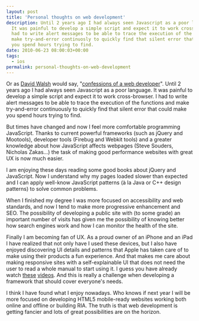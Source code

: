 ```yaml
---
layout: post
title: 'Personal thoughts on web development'
description: Until 2 years ago I had always seen Javascript as a poor language.
  It was painful to develop a simple script and expect it to work cross-browser. I
  had to write alert messages to be able to trace the execution of the functions and
  make try-and-error continuosly to quickly find that silent error that could make
  you spend hours trying to find.
date: 2010-06-23 08:00:03+00:00
tags:
  - ios
permalink: personal-thoughts-on-web-development
---
```


Or as [David Walsh](http://davidwalsh.name) would say, "[confessions of a web developer](http://davidwalsh.name/confessions-viii)".  Until 2 years ago I had always seen Javascript as a poor language. It was painful to develop a simple script and expect it to work cross-browser. I had to write alert messages to be able to trace the execution of the functions and make try-and-error continuously to quickly find that silent error that could make you spend hours trying to find.

<!-- more -->
But times have changed and now I feel more comfortable programming JavaScript. Thanks to current powerful frameworks (such as jQuery and Mootools), developer tools (Firebug and Webkit tools) and a greater knowledge about how JavaScript affects webpages (Steve Souders, Nicholas Zakas...) the task of making good performance websites with great UX is now much easier.

I am enjoying these days reading some good books about jQuery and JavaScript. Now I understand why my pages loaded slower than expected and I can apply well-know JavaScript patterns (à la Java or C++ design patterns) to solve common problems.

When I finished my degree I was more focused on accessibility and web standards, and now I tend to make more progressive enhancement and SEO. The possibility of developing a public site with (to some grade) an important number of visits has given me the possibility of knowing better how search engines work and how I can monitor the health of the site.

Finally I am becoming fan of UX. As a proud owner of an iPhone and an iPad I have realized that not only have I used these devices, but I also have enjoyed discovering UI details and patterns that Apple has taken care of to make using their products a fun experience. And that makes me care about making responsive sites with a self-explainable UI that does not need the user to read a whole manual to start using it. I guess you have already watch [these](https://www.youtube.com/watch?v=XrVt2ZcrWUY) [videos](https://www.youtube.com/watch?v=pT4EbM7dCMs). And this is really a challenge when developing a framework that should cover everyone's needs.

I think I have found what I enjoy nowadays. Who knows if next year I will be more focused on developing HTML5 mobile-ready websites working both online and offline or building RIA. The truth is that web development is getting fancier and lots of great possibilities are on the horizon.

